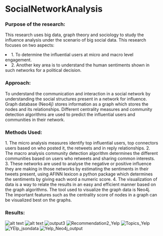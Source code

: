 # SocialNetworkAnalysis


<h3>Purpose of the research:</h3> 
<p>This research uses big data, graph theory and sociology to study the influence analysis under the scenario of big social data. This research focuses on two aspects: 
<li>1. To determine the influential users at micro and macro level engagement. 
<li>2. Another key area is to understand the human sentiments shown in such networks for a political decision. 
  
<h3>Approach: </h3>
<p>To understand the communication and interaction in a social network by understanding the social structures present in a network for influence. Graph database (Neo4j) stores information as a graph which stores the nodes and its relationships. Different centrality measures and community detection algorithms are used to predict the influential users and communities in their network. </p>

<h3> Methods Used: </h3>
1. The micro analysis measures identify top influential users, top connectors users based on who posted it, the retweets and in reply relationships. 
2. The macro analysis community detection algorithm determines the different communities based on users who retweets and sharing common interests.
3. These networks are used to analyse the negative or positive influence they are making in those networks by estimating the sentiments in their tweets present, using AFINN lexicon a python package which determines the sentiments by giving each word a numeric score.
4. The visualization of data is a way to relate the results in an easy and efficient manner based on the graph algorithms. The tool used to visualize the graph data is Neo4j. The important features such as the centrality score of nodes in a graph can be visualized best on the graphs.
  
  
<h3> Results: </h3>

  
![alt text](https://user-images.githubusercontent.com/33175569/145479674-d3dbdc3f-8c3f-47a7-b8b9-4a07c16fc79d.png)
![alt text](https://user-images.githubusercontent.com/33175569/145479713-bccf725f-918c-476a-b501-0627fd8daba7.png)
![output3](https://user-images.githubusercontent.com/33175569/145479720-78fb56ef-1e77-4b60-abe3-79c46906973b.png)
![Recommendation2_Yelp](https://user-images.githubusercontent.com/33175569/145479732-55337ef8-aa80-4c3a-9372-7a70383fbde3.PNG)
![Topics_Yelp](https://user-images.githubusercontent.com/33175569/145479744-a1ddf91c-f55b-41a5-af5c-6f92064c1d34.PNG)
![YElp_jsondata](https://user-images.githubusercontent.com/33175569/145479756-c1fb1751-b44e-4414-9996-36c697c12e58.PNG)
![Yelp_Neo4j_output](https://user-images.githubusercontent.com/33175569/145479637-7a78a593-d0f4-4ad8-8021-eb515e031280.PNG)
  

